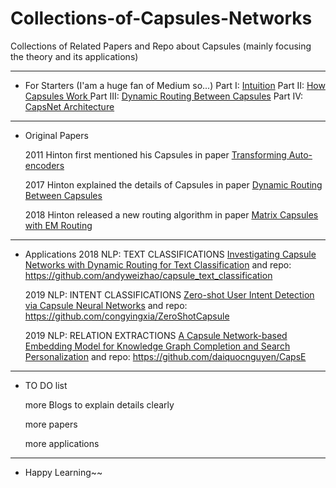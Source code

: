 # Collections-of-Capsules-Networks
Collections of Related Papers and Repo about Capsules (mainly focusing the theory and its applications)
***
- For Starters (I'am a huge fan of Medium so...)
Part I: [Intuition](https://pechyonkin.me/capsules-1/)
Part II: [How Capsules Work ](https://pechyonkin.me/capsules-2/) 
Part III: [Dynamic Routing Between Capsules](https://pechyonkin.me/capsules-3/) 
Part IV: [CapsNet Architecture](https://pechyonkin.me/capsules-4/) 

***
- Original Papers

	2011 Hinton first mentioned his Capsules in paper [Transforming Auto-encoders](http://www.cs.toronto.edu/~fritz/absps/transauto6.pdf) 

	2017 Hinton explained the details of Capsules in paper [Dynamic Routing Between Capsules](https://arxiv.org/pdf/1710.09829.pdf) 

	2018 Hinton released a new routing algorithm in paper [Matrix Capsules with EM Routing](https://openreview.net/pdf?id=HJWLfGWRb) 

***
- Applications
	2018 NLP: TEXT CLASSIFICATIONS [ Investigating Capsule Networks with Dynamic Routing for
Text Classification](https://arxiv.org/pdf/1804.00538.pdf) and repo: https://github.com/andyweizhao/capsule_text_classification

	2019 NLP: INTENT CLASSIFICATIONS [Zero-shot User Intent Detection via Capsule Neural Networks](https://arxiv.org/abs/1809.00385) and repo: https://github.com/congyingxia/ZeroShotCapsule

	2019 NLP: RELATION EXTRACTIONS [A Capsule Network-based Embedding Model for Knowledge Graph Completion and Search Personalization](https://arxiv.org/abs/1808.04122) and repo: https://github.com/daiquocnguyen/CapsE

***
- TO DO list
	
	more Blogs to explain details clearly 
	
	more papers
	
	more applications


***
- Happy Learning~~
